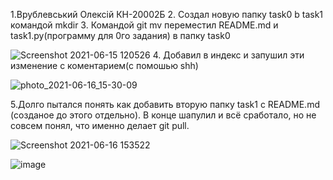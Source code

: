 1.Врублевський Олексій КН-20002Б
2. Создал новую папку task0 b task1 командой mkdir
3. Командой git mv переместил README.md и task1.py(программу для 0го задания) в папку task0
 
![Screenshot 2021-06-15 120526](https://user-images.githubusercontent.com/20855298/122218777-73ad3400-ceb7-11eb-9170-db1e7267cc71.jpg)
4. Добавил в индекс и запушил эти изменение с коментарием(с помошью shh)

![photo_2021-06-16_15-30-09](https://user-images.githubusercontent.com/20855298/122219111-c8e94580-ceb7-11eb-85af-3f4ed87bc3ca.jpg)

5.Долго пытался понять как добавить вторую папку task1 c README.md (созданое до этого отдельно). В конце шапулил и всё сработало, но не совсем понял, что именно делает git pull.

![Screenshot 2021-06-16 153522](https://user-images.githubusercontent.com/20855298/122219824-7bb9a380-ceb8-11eb-8495-3293389089c8.jpg)

![image](https://user-images.githubusercontent.com/20855298/122219868-870ccf00-ceb8-11eb-81c3-7a9170aea495.png)
